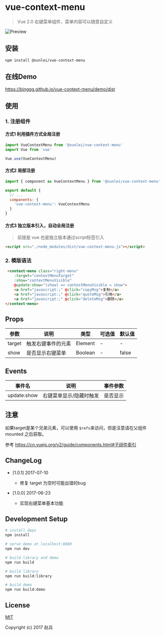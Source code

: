 # vue-context-menu

> Vue 2.0 右键菜单组件，菜单内容可以随意自定义

![Preview](https://github.com/binggg/vue-context-menu/blob/master/demo/assets/demo.jpeg?raw=true)

## 安装
```
npm install @xunlei/vue-context-menu
```

## 在线Demo

https://binggg.github.io/vue-context-menu/demo/dist

## 使用

### 1. 注册组件

#### 方式1 利用插件方式全局注册

```javascript
import VueContextMenu from '@xunlei/vue-context-menu'
import Vue from 'vue'

Vue.use(VueContextMenu)
```
#### 方式2 局部注册

```javascript
import { component as VueContextMenu } from '@xunlei/vue-context-menu'

export default {
  // ...
  components: {
    'vue-context-menu': VueContextMenu
  }
}
```

#### 方式3 独立版本引入，自动全局注册
> 前提是 vue 也是独立版本通过script标签引入

```html
<script src="./node_modules/dist/vue-context-menu.js"></script>
```

### 2. 模版语法
```html
 <context-menu class="right-menu" 
    :target="contextMenuTarget" 
    :show="contextMenuVisible" 
    @update:show="(show) => contextMenuVisible = show">
    <a href="javascript:;" @click="copyMsg">复制</a>
    <a href="javascript:;" @click="quoteMsg">引用</a>
    <a href="javascript:;" @click="deleteMsg">删除</a>
</context-menu>
```

## Props

| 参数                    | 说明  | 类型 | 可选值 | 默认值 |
|-------------------------|-------|------|--------|--------|
| target | 触发右键事件的元素  | Element | -      | -      |
| show | 是否显示右键菜单  | Boolean | -      | false      |


## Events

| 事件名                    | 说明  | 事件参数
|-------------------------|-------|------|
| update:show | 右键菜单显示/隐藏时触发  | 是否显示 |


## 注意

如果target是某个兄弟元素，可以使用 `$refs`来访问，但是注意请在父组件mounted 之后获取。

参考 https://cn.vuejs.org/v2/guide/components.html#子组件索引


## ChangeLog
- [1.0.1] 2017-07-10
  - 修复 target 为空时可能出错的bug

- [1.0.0] 2017-06-23
  - 实现右键菜单基本功能

## Development Setup

``` bash
# install deps
npm install

# serve demo at localhost:8080
npm run dev

# build library and demo
npm run build

# build library
npm run build:library

# build demo
npm run build:demo
```

## License

[MIT](http://opensource.org/licenses/MIT)

Copyright (c) 2017 赵兵
